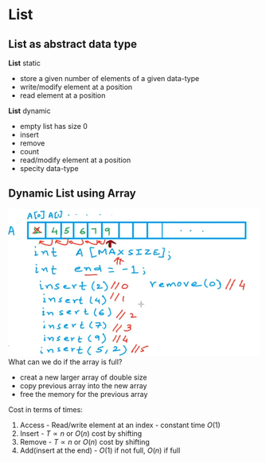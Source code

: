 # List 

## List as abstract data type

**List** static
+ store a given number of elements of a given data-type
+ write/modify element at a position
+ read element at a position

**List** dynamic
+ empty list has size 0
+ insert
+ remove
+ count
+ read/modify element at a position
+ specity data-type

## Dynamic List using Array
![](img/2022-09-07_12-09.png)  
What can we do if the array is full?
+ creat a new larger array of double size
+ copy previous array into the new array
+ free the memory for the previous array

Cost in terms of times:
1. Access - Read/write element at an index - constant time $O(1)$
2. Insert - $T\propto n$ or $O(n)$ cost by shifting
3. Remove - $T\propto n$ or $O(n)$ cost by shifting
4. Add(insert at the end) - $O(1)$ if not full, $O(n)$ if full

